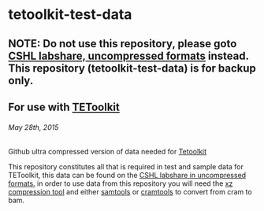 # tetoolkit-test-data
## NOTE: Do not use this repository, please goto [CSHL labshare, uncompressed formats](http://labshare.cshl.edu/shares/mhammelllab/www-data/TEToolkit/) instead. This repository (tetoolkit-test-data) is for backup only.
## For use with [TEToolkit](https://github.com/mhammell-laboratory/tetoolkit)
###### May 28th, 2015 
Github ultra compressed version of data needed for [Tetoolkit](http://hammelllab.labsites.cshl.edu/software/#TEToolkit)

This repository constitutes all that is required in test and sample data for TEToolkit, this data can be found on the [CSHL labshare in uncompressed formats.](http://labshare.cshl.edu/shares/mhammelllab/www-data/TEToolkit/) in order to use data from this repository you will need the [xz compression tool](http://tukaani.org/xz/) and either [samtools](http://samtools.sourceforge.net/) or [cramtools](https://www.ebi.ac.uk/ena/software/cram-toolkit) to convert from cram to bam. 


